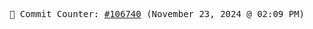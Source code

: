 <p align="center">
    <samp>
        📮 Commit Counter: <a href="https://github.com/Javascript-void0/Javascript-void0/commits/main">#106740</a> (November 23, 2024 @ 02:09 PM)
    </samp>
</p>